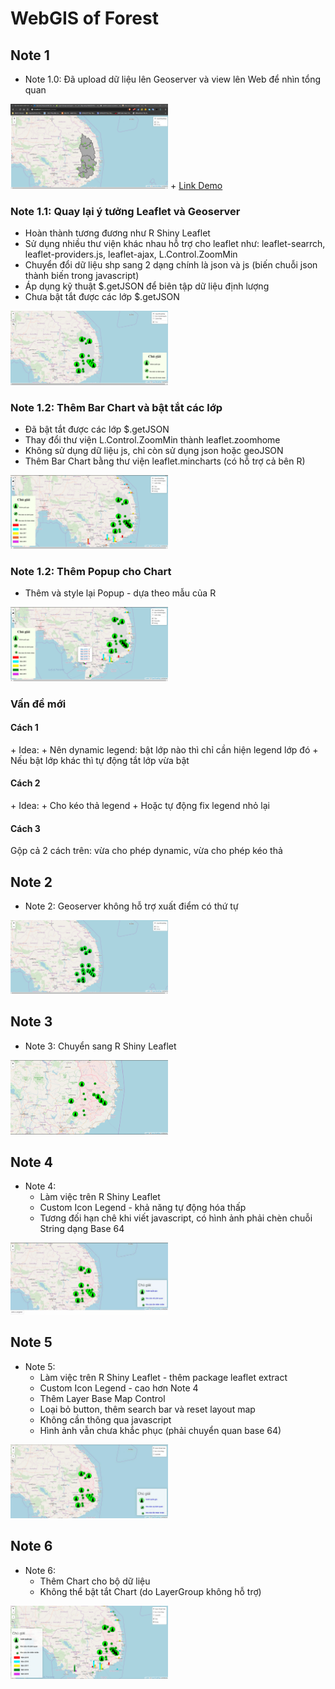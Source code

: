 # WebGIS of Forest

## Note 1
+ Note 1.0: Đã upload dữ liệu lên Geoserver và view lên Web để nhìn tổng quan
<img src="img/Note_img/Note_1.png" width="50%">
+ <a href='https://nguyenduclam.github.io/'>Link Demo</a>

### Note 1.1: Quay lại ý tưởng Leaflet và Geoserver
+ Hoàn thành tương đương như R Shiny Leaflet
+ Sử dụng nhiều thư viện khác nhau hỗ trợ cho leaflet như: leaflet-searrch, leaflet-providers.js, leaflet-ajax, L.Control.ZoomMin
+ Chuyển đổi dữ liệu shp sang 2 dạng chính là json và js (biến chuỗi json thành biến trong javascript)
+ Áp dụng kỹ thuật $.getJSON để biên tập dữ liệu định lượng
+ Chưa bật tắt được các lớp $.getJSON
<img src="img/Note_img/Note_1_1.png" width="50%">

### Note 1.2: Thêm Bar Chart và bật tắt các lớp
+ Đã bật tắt được các lớp $.getJSON
+ Thay đổi thư viện L.Control.ZoomMin thành leaflet.zoomhome
+ Không sử dụng dữ liệu js, chỉ còn sử dụng json hoặc geoJSON
+ Thêm Bar Chart bằng thư viện leaflet.mincharts (có hỗ trợ cả bên R)
<img src="img/Note_img/Note_1_2.png" width="50%">

### Note 1.2: Thêm Popup cho Chart
+ Thêm và style lại Popup - dựa theo mẫu của R
<img src="img/Note_img/Note_1_3.png" width="50%">
<h3>Vấn đề mới</h3>
<h4>Cách 1</h4>
+ Idea:
    + Nên dynamic legend: bật lớp nào thì chỉ cần hiện legend lớp đó
    + Nếu bật lớp khác thì tự động tắt lớp vừa bật
<h4>Cách 2</h4>
+ Idea:
    + Cho kéo thả legend
    + Hoặc tự động fix legend nhỏ lại
<h4>Cách 3</h4>
Gộp cả 2 cách trên: vừa cho phép dynamic, vừa cho phép kéo thả

## Note 2
+ Note 2: Geoserver không hỗ trợ xuất điểm có thứ tự
<img src="img/Note_img/Note_2.png" width="50%">

## Note 3
+ Note 3: Chuyển sang R Shiny Leaflet
<img src="img/Note_img/Note_3.png" width="50%">

## Note 4
+ Note 4:
    + Làm việc trên R Shiny Leaflet 
    + Custom Icon Legend - khả năng tự động hóa thấp
    + Tương đối hạn chê khi viết javascript, có hình ảnh phải chèn chuỗi String dạng Base 64
<img src="img/Note_img/Note_4.png" width="50%">

## Note 5
+ Note 5:
    + Làm việc trên R Shiny Leaflet - thêm package leaflet extract
    + Custom Icon Legend - cao hơn Note 4
    + Thêm Layer Base Map Control
    + Loại bỏ button, thêm search bar và reset layout map
    + Không cần thông qua javascript
    + Hình ảnh vẫn chưa khắc phục (phải chuyển quan base 64)
<img src="img/Note_img/Note_5.png" width="50%">

## Note 6
+ Note 6:
    + Thêm Chart cho bộ dữ liệu
    + Không thể bật tắt Chart (do LayerGroup không hỗ trợ)
<img src="img/Note_img/Note_6.png" width="50%">